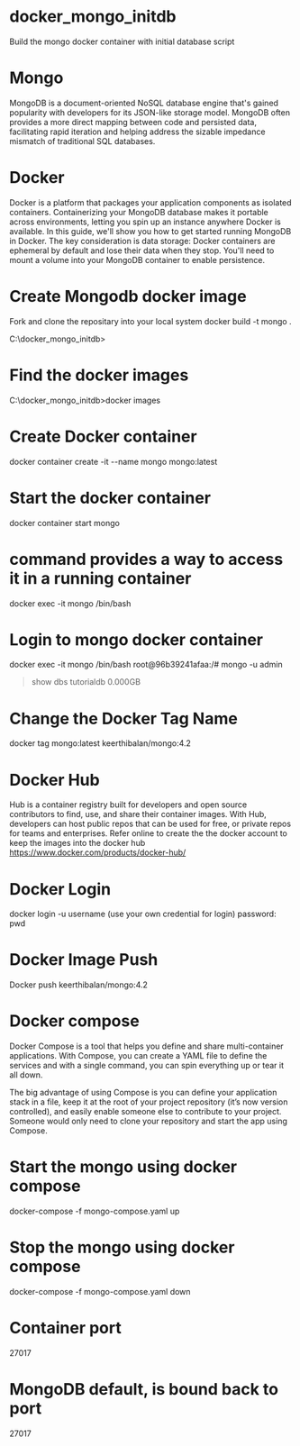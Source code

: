 # docker_mongo_initdb
Build the mongo docker container with initial database script 

# Mongo 
MongoDB is a document-oriented NoSQL database engine that's gained popularity with developers for its JSON-like storage model. MongoDB often provides a more direct mapping between code and persisted data,
facilitating rapid iteration and helping address the sizable impedance mismatch of traditional SQL databases.

# Docker
Docker is a platform that packages your application components as isolated containers. Containerizing your MongoDB database makes it portable across environments, letting you spin up an instance anywhere Docker is available.
In this guide, we'll show you how to get started running MongoDB in Docker.
The key consideration is data storage: Docker containers are ephemeral by default and lose their data when they stop. You'll need to mount a volume into your MongoDB container to enable persistence.

# Create Mongodb docker image
Fork and clone the repositary into your local system
docker build -t mongo .

C:\docker_mongo_initdb>

# Find the docker images
C:\docker_mongo_initdb>docker images

# Create Docker container
docker container create -it --name mongo mongo:latest

# Start the docker container
docker container start mongo

# command provides a way to access it in a running container
docker exec -it mongo /bin/bash

# Login to mongo docker container 

docker exec -it mongo /bin/bash
root@96b39241afaa:/# mongo -u admin

> show dbs
tutorialdb  0.000GB
>

# Change the Docker Tag Name 
docker tag mongo:latest keerthibalan/mongo:4.2

# Docker Hub
Hub is a container registry built for developers and open source contributors to find, use, and share their container images. With Hub, developers can host public repos that can be used for free,
or private repos for teams and enterprises.
Refer online to create the the docker account to keep the images into the docker hub
https://www.docker.com/products/docker-hub/

# Docker Login
docker login -u username (use your own credential for login)
password: pwd

# Docker Image Push
Docker push keerthibalan/mongo:4.2

# Docker compose
Docker Compose is a tool that helps you define and share multi-container applications. With Compose, you can create a YAML file to define the services and with a single command, you can spin everything up or tear it all down.

The big advantage of using Compose is you can define your application stack in a file, keep it at the root of your project repository (it’s now version controlled), and easily enable someone else to contribute to your project.
Someone would only need to clone your repository and start the app using Compose. 

# Start the mongo using docker compose

docker-compose -f mongo-compose.yaml up

# Stop the mongo using docker compose

docker-compose -f mongo-compose.yaml down

# Container port
27017
# MongoDB default, is bound back to port
27017




